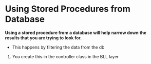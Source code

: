 # Using Stored Procedures from Database

**Using a stored procedure from a database will help narrow down the results that you are trying to look for.**
- This happens by filtering the data from the db

1. You create this in the controller class in the BLL layer
